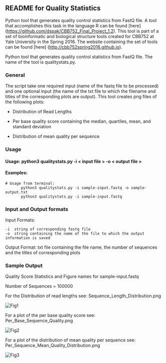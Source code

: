 **README for Quality Statistics**
---------------------------------------------------------------

Python tool that generates quality control statistics from FastQ file. A tool that accomplishes this task in the language R can be found [here] (https://github.com/dspak/CBB752_Final_Project_1.2). This tool is part of a set of bioinformatic and biological structure tools created for CBB752 at Yale University in the Spring 2016. The website containing the set of tools can be found [here] (http://cbb752spring2016.github.io).

Python tool that generates quality control statistics from FastQ file. The name of the tool is qualitystats.py. 

### General
The script take one required input (name of the fastq file to be processed) and one optional input (the name of the txt file to which the filename and titles of the corresponding plots are output).  This tool creates png files of the following plots:
  
  * Distribution of Read Lengths
  
  * Per base quality score containing the median, quartiles, mean, and standard deviation
  
  * Distribution of mean quality per sequence

### Usage
  
  #### Usage:      python3 qualitystats.py -i < input file > -o < output file >
  
  #### Examples:  
  ```{r NCBI_python, engine="python", highlight=TRUE}
  # Usage from terminal:
  	     python3 qualitystats.py -i sample-input.fastq -o sample-output.txt
         python3 qualitystats.py -i sample-input.fastq
  ```
  
### Input and Output formats
  
  Input Formats:	
                  
    -i  string of corresponding fastq file
    -o  string containing the name of the file to which the output information is saved

  Output Format:	txt file containing the file name, the number of sequences and the titles of corresponding plots

### Sample Output

Quality Score Statistics and Figure names for sample-input.fastq

Number of Sequences = 100000

For the Distribution of read lengths see: Sequence_Length_Distribution.png

![Fig1](https://github.com/peter-mm-williams/CBB752_Final_Project_1.2/blob/master/Sequence_Length_Distribution.png)

For a plot of the per base quality score see: Per_Base_Sequence_Quality.png

![Fig2](https://github.com/peter-mm-williams/CBB752_Final_Project_1.2/blob/master/Per_Base_Sequence_Quality.png)

For a plot of the distribution of mean quality per sequence see: Per_Sequence_Mean_Quality_Distribution.png

![Fig3](https://github.com/peter-mm-williams/CBB752_Final_Project_1.2/blob/master/Per_Sequence_Mean_Quality_Distribution.png)

